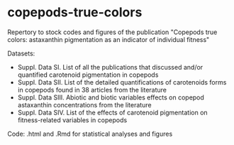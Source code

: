 # copepods-true-colors

Repertory to stock codes and figures of the publication "Copepods true colors: astaxanthin pigmentation as an indicator of individual fitness"

Datasets:
- Suppl. Data SI. List of all the publications that discussed and/or quantified carotenoid pigmentation in copepods
- Suppl. Data SII. List of the detailed quantifications of carotenoids forms in copepods found in 38 articles from the literature
- Suppl. Data SIII. Abiotic and biotic variables effects on copepod astaxanthin concentrations from the literature
- Suppl. Data SIV. List of the effects of carotenoid pigmentation on fitness-related variables in copepods

Code:
.html and .Rmd for statistical analyses and figures 